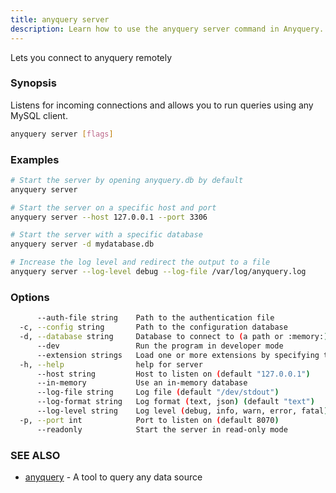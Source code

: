```yaml
---
title: anyquery server
description: Learn how to use the anyquery server command in Anyquery.
---
```


Lets you connect to anyquery remotely

### Synopsis

Listens for incoming connections and allows you to run queries
using any MySQL client.

```bash
anyquery server [flags]
```

### Examples

```bash
# Start the server by opening anyquery.db by default
anyquery server 

# Start the server on a specific host and port
anyquery server --host 127.0.0.1 --port 3306

# Start the server with a specific database
anyquery server -d mydatabase.db

# Increase the log level and redirect the output to a file
anyquery server --log-level debug --log-file /var/log/anyquery.log
```

### Options

```bash
      --auth-file string    Path to the authentication file
  -c, --config string       Path to the configuration database
  -d, --database string     Database to connect to (a path or :memory:) (default "anyquery.db")
      --dev                 Run the program in developer mode
      --extension strings   Load one or more extensions by specifying their path. Separate multiple extensions with a comma.
  -h, --help                help for server
      --host string         Host to listen on (default "127.0.0.1")
      --in-memory           Use an in-memory database
      --log-file string     Log file (default "/dev/stdout")
      --log-format string   Log format (text, json) (default "text")
      --log-level string    Log level (debug, info, warn, error, fatal) (default "info")
  -p, --port int            Port to listen on (default 8070)
      --readonly            Start the server in read-only mode
```

### SEE ALSO

* [anyquery](../anyquery)	 - A tool to query any data source
